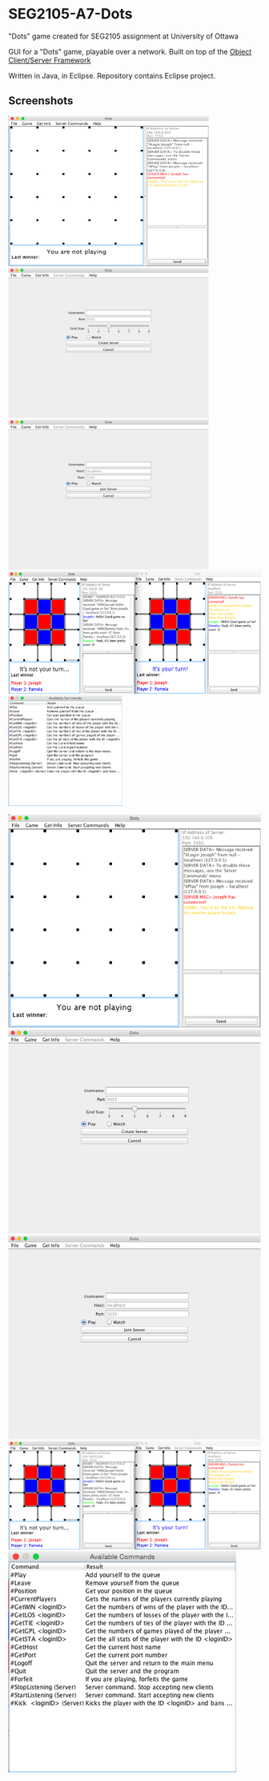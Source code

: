 SEG2105-A7-Dots
===============

"Dots" game created for SEG2105 assignment at University of Ottawa

GUI for a "Dots" game, playable over a network.
Built on top of the [Object Client/Server Framework](http://www.site.uottawa.ca/school/research/lloseng/supportMaterial/ocsf/ocsf.html)

Written in Java, in Eclipse. Repository contains Eclipse project.

Screenshots
-----------

<img src="Screenshots/screen_server.png" alt="Playing as server host" width="400" height="300" />
<img src="Screenshots/screen_new_server.png" alt="Creating new server" width="400" height="300" /><img src="Screenshots/screen_join_server.png" alt="Joining a server" width="400" height="300" />
<img src="Screenshots/screen_gameplay.png" alt="Gameplay" width="568" height="245" />
<img src="Screenshots/screen_commands.png" alt="Available commands" width="227" height="221" />

![Playing as server host](Screenshots/screen_server.png)
![Creating new server](Screenshots/screen_new_server.png)![Joining a server](Screenshots/screen_join_server.png)
![Gameplay](Screenshots/screen_gameplay.png)
![Available commands](Screenshots/screen_commands.png)